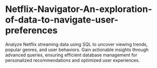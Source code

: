 # Netflix-Navigator-An-exploration-of-data-to-navigate-user-preferences
Analyze Netflix streaming data using SQL to uncover viewing trends, popular genres, and user behaviors. Gain actionable insights through advanced queries, ensuring efficient database management for personalized recommendations and optimized user experiences.

